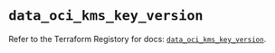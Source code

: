 # `data_oci_kms_key_version`

Refer to the Terraform Registory for docs: [`data_oci_kms_key_version`](https://registry.terraform.io/providers/oracle/oci/6.18.0/docs/data-sources/kms_key_version).
